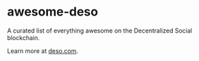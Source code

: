 # awesome-deso
A curated list of everything awesome on the Decentralized Social blockchain. 

Learn more at [deso.com]([deso.com](https://www.deso.com/)). 
